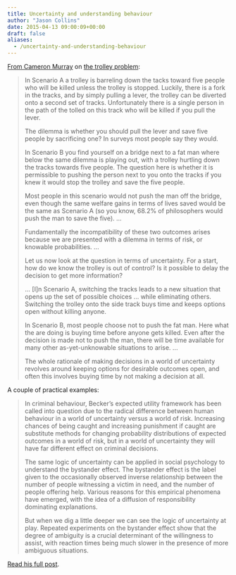 ```yaml
---
title: Uncertainty and understanding behaviour
author: "Jason Collins"
date: 2015-04-13 09:00:09+00:00
draft: false
aliases:
  - /uncertainty-and-understanding-behaviour
---
```


[From Cameron Murray](http://ckmurray.blogspot.com.au/2015/03/uncertainty-and-morality-in-dynamic.html) on [the trolley problem](http://en.wikipedia.org/wiki/Trolley_problem):

>In Scenario A a trolley is barreling down the tacks toward five people who will be killed unless the trolley is stopped. Luckily, there is a fork in the tracks, and by simply pulling a lever, the trolley can be diverted onto a second set of tracks. Unfortunately there is a single person in the path of the tolled on this track who will be killed if you pull the lever.
>
>The dilemma is whether you should pull the lever and save five people by sacrificing one? In surveys most people say they would.
>
>In Scenario B you find yourself on a bridge next to a fat man where below the same dilemma is playing out, with a trolley hurtling down the tracks towards five people. The question here is whether it is permissible to pushing the person next to you onto the tracks if you knew it would stop the trolley and save the five people.
>
>Most people in this scenario would not push the man off the bridge, even though the same welfare gains in terms of lives saved would be the same as Scenario A (so you know, 68.2% of philosophers would push the man to save the five). ...
>
>Fundamentally the incompatibility of these two outcomes arises because we are presented with a dilemma in terms of risk, or knowable probabilities. ...
>
>Let us now look at the question in terms of uncertainty. For a start, how do we know the trolley is out of control? Is it possible to delay the decision to get more information?
>
>... [I]n Scenario A, switching the tracks leads to a new situation that opens up the set of possible choices ... while eliminating others. Switching the trolley onto the side track buys time and keeps options open without killing anyone.
>
>In Scenario B, most people choose not to push the fat man. Here what the are doing is buying time before anyone gets killed. Even after the decision is made not to push the man, there will be time available for many other as-yet-unknowable situations to arise. ...
>
>The whole rationale of making decisions in a world of uncertainty revolves around keeping options for desirable outcomes open, and often this involves buying time by not making a decision at all.

A couple of practical examples:

>In criminal behaviour, Becker’s expected utility framework has been called into question due to the radical difference between human behaviour in a world of uncertainty versus a world of risk. Increasing chances of being caught and increasing punishment if caught are substitute methods for changing probability distributions of expected outcomes in a world of risk, but in a world of uncertainty they will have far different effect on criminal decisions.
>
>The same logic of uncertainty can be applied in social psychology to understand the bystander effect. The bystander effect is the label given to the occasionally observed inverse relationship between the number of people witnessing a victim in need, and the number of people offering help. Various reasons for this empirical phenomena have emerged, with the idea of a diffusion of responsibility dominating explanations.
>
>But when we dig a little deeper we can see the logic of uncertainty at play. Repeated experiments on the bystander effect show that the degree of ambiguity is a crucial determinant of the willingness to assist, with reaction times being much slower in the presence of more ambiguous situations.

[Read his full post](http://ckmurray.blogspot.com.au/2015/03/uncertainty-and-morality-in-dynamic.html).
